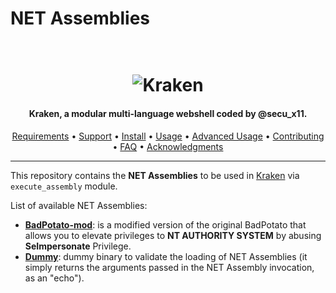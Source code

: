 # NET Assemblies

<h1 align="center">
  <br>
  <img src="https://raw.githubusercontent.com/kraken-ng/Kraken/main/static/kraken-logo-background.jpg" alt="Kraken">
</h1>

<h4 align="center">Kraken, a modular multi-language webshell coded by @secu_x11.</h4>

<p align="center">
  <a href="https://github.com/kraken-ng/Kraken/wiki/Getting-Started#requirements">Requirements</a> •
  <a href="https://github.com/kraken-ng/Kraken/wiki/Support">Support</a> •
  <a href="https://github.com/kraken-ng/Kraken/wiki/Getting-Started#installation">Install</a> •
  <a href="https://github.com/kraken-ng/Kraken/wiki/Getting-Started#usage">Usage</a> •
  <a href="https://github.com/kraken-ng/Kraken/wiki/Getting-Started#advanced-usage">Advanced Usage</a> •
  <a href="https://github.com/kraken-ng/Kraken/wiki/Contribute">Contributing</a> •
  <a href="https://github.com/kraken-ng/Kraken/wiki/FAQ-&-Troubleshooting">FAQ</a> •
  <a href="https://github.com/kraken-ng/Kraken/wiki/Acknowledgments-&-References">Acknowledgments</a>
</p>

---

This repository contains the **NET Assemblies** to be used in [Kraken](https://github.com/kraken-ng/Kraken) via `execute_assembly` module.

List of available NET Assemblies:

- [**BadPotato-mod**](bin/BadPotato-mod/README.md): is a modified version of the original BadPotato that allows you to elevate privileges to **NT AUTHORITY SYSTEM** by abusing **SeImpersonate** Privilege.
- [**Dummy**](bin/Dummy/README.md): dummy binary to validate the loading of NET Assemblies (it simply returns the arguments passed in the NET Assembly invocation, as an "echo").
